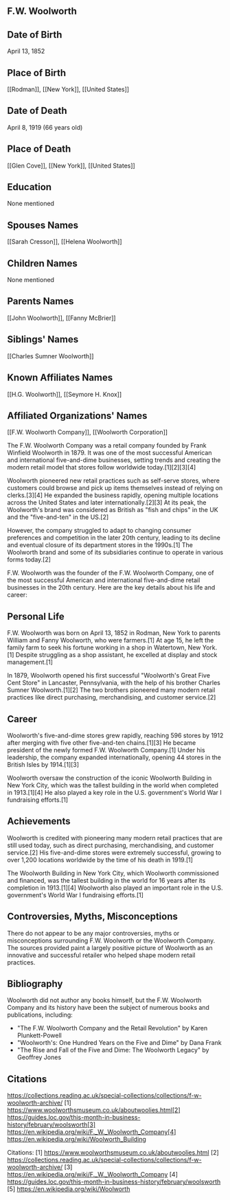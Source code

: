 ## F.W. Woolworth

## Date of Birth
April 13, 1852

## Place of Birth
[[Rodman]], [[New York]], [[United States]]

## Date of Death
April 8, 1919 (66 years old)

## Place of Death
[[Glen Cove]], [[New York]], [[United States]]

## Education
None mentioned

## Spouses Names
[[Sarah Cresson]], [[Helena Woolworth]]

## Children Names
None mentioned

## Parents Names
[[John Woolworth]], [[Fanny McBrier]]

## Siblings' Names
[[Charles Sumner Woolworth]]

## Known Affiliates Names
[[H.G. Woolworth]], [[Seymore H. Knox]]

## Affiliated Organizations' Names
[[F.W. Woolworth Company]], [[Woolworth Corporation]]

The F.W. Woolworth Company was a retail company founded by Frank Winfield Woolworth in 1879. It was one of the most successful American and international five-and-dime businesses, setting trends and creating the modern retail model that stores follow worldwide today.[1][2][3][4]

Woolworth pioneered new retail practices such as self-serve stores, where customers could browse and pick up items themselves instead of relying on clerks.[3][4] He expanded the business rapidly, opening multiple locations across the United States and later internationally.[2][3] At its peak, the Woolworth's brand was considered as British as "fish and chips" in the UK and the "five-and-ten" in the US.[2]

However, the company struggled to adapt to changing consumer preferences and competition in the later 20th century, leading to its decline and eventual closure of its department stores in the 1990s.[1] The Woolworth brand and some of its subsidiaries continue to operate in various forms today.[2]

F.W. Woolworth was the founder of the F.W. Woolworth Company, one of the most successful American and international five-and-dime retail businesses in the 20th century. Here are the key details about his life and career:

## Personal Life
F.W. Woolworth was born on April 13, 1852 in Rodman, New York to parents William and Fanny Woolworth, who were farmers.[1] At age 15, he left the family farm to seek his fortune working in a shop in Watertown, New York.[1] Despite struggling as a shop assistant, he excelled at display and stock management.[1]

In 1879, Woolworth opened his first successful "Woolworth's Great Five Cent Store" in Lancaster, Pennsylvania, with the help of his brother Charles Sumner Woolworth.[1][2] The two brothers pioneered many modern retail practices like direct purchasing, merchandising, and customer service.[2]

## Career
Woolworth's five-and-dime stores grew rapidly, reaching 596 stores by 1912 after merging with five other five-and-ten chains.[1][3] He became president of the newly formed F.W. Woolworth Company.[1] Under his leadership, the company expanded internationally, opening 44 stores in the British Isles by 1914.[1][3] 

Woolworth oversaw the construction of the iconic Woolworth Building in New York City, which was the tallest building in the world when completed in 1913.[1][4] He also played a key role in the U.S. government's World War I fundraising efforts.[1]

## Achievements
Woolworth is credited with pioneering many modern retail practices that are still used today, such as direct purchasing, merchandising, and customer service.[2] His five-and-dime stores were extremely successful, growing to over 1,200 locations worldwide by the time of his death in 1919.[1]

The Woolworth Building in New York City, which Woolworth commissioned and financed, was the tallest building in the world for 16 years after its completion in 1913.[1][4] Woolworth also played an important role in the U.S. government's World War I fundraising efforts.[1]

## Controversies, Myths, Misconceptions
There do not appear to be any major controversies, myths or misconceptions surrounding F.W. Woolworth or the Woolworth Company. The sources provided paint a largely positive picture of Woolworth as an innovative and successful retailer who helped shape modern retail practices.

## Bibliography
Woolworth did not author any books himself, but the F.W. Woolworth Company and its history have been the subject of numerous books and publications, including:

- "The F.W. Woolworth Company and the Retail Revolution" by Karen Plunkett-Powell
- "Woolworth's: One Hundred Years on the Five and Dime" by Dana Frank
- "The Rise and Fall of the Five and Dime: The Woolworth Legacy" by Geoffrey Jones

## Citations 
https://collections.reading.ac.uk/special-collections/collections/f-w-woolworth-archive/
[1] https://www.woolworthsmuseum.co.uk/aboutwoolies.html[2] https://guides.loc.gov/this-month-in-business-history/february/woolsworth[3] https://en.wikipedia.org/wiki/F._W._Woolworth_Company[4] https://en.wikipedia.org/wiki/Woolworth_Building

Citations:
[1] https://www.woolworthsmuseum.co.uk/aboutwoolies.html
[2] https://collections.reading.ac.uk/special-collections/collections/f-w-woolworth-archive/
[3] https://en.wikipedia.org/wiki/F._W._Woolworth_Company
[4] https://guides.loc.gov/this-month-in-business-history/february/woolsworth
[5] https://en.wikipedia.org/wiki/Woolworth